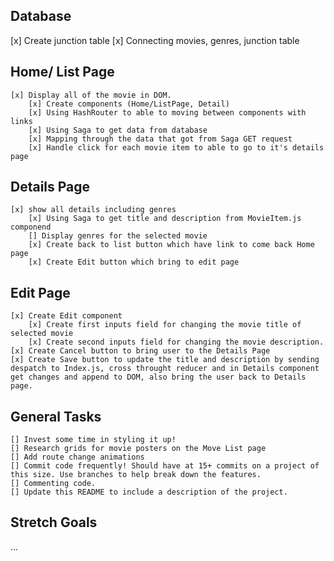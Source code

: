 ## Database
[x] Create junction table
[x] Connecting movies, genres, junction table


## Home/ List Page
    [x] Display all of the movie in DOM.
        [x] Create components (Home/ListPage, Detail)
        [x] Using HashRouter to able to moving between components with links
        [x] Using Saga to get data from database
        [x] Mapping through the data that got from Saga GET request
        [x] Handle click for each movie item to able to go to it's details page

## Details Page
    [x] show all details including genres
        [x] Using Saga to get title and description from MovieItem.js componend
        [] Display genres for the selected movie
        [x] Create back to list button which have link to come back Home page
        [x] Create Edit button which bring to edit page
            
## Edit Page
    [x] Create Edit component
        [x] Create first inputs field for changing the movie title of selected movie
        [x] Create second inputs field for changing the movie description.
    [x] Create Cancel button to bring user to the Details Page
    [x] Create Save button to update the title and description by sending despatch to Index.js, cross throught reducer and in Details component get changes and append to DOM, also bring the user back to Details page. 

## General Tasks
    [] Invest some time in styling it up!
    [] Research grids for movie posters on the Move List page
    [] Add route change animations
    [] Commit code frequently! Should have at 15+ commits on a project of this size. Use branches to help break down the features.
    [] Commenting code.
    [] Update this README to include a description of the project.

## Stretch Goals
...